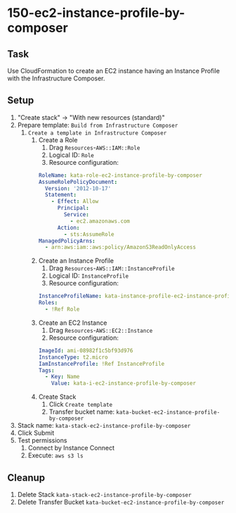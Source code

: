 # 150-ec2-instance-profile-by-composer

## Task
Use CloudFormation to create an EC2 instance having an Instance Profile with the Infrastructure Composer.

## Setup
1. "Create stack" -> "With new resources (standard)"
2. Prepare template: `Build from Infrastructure Composer`
	1. `Create a template in Infrastructure Composer`
		1. Create a Role
			1. Drag `Resources`-`AWS::IAM::Role`
			2. Logical ID: `Role`
			3. Resource configuration:
			```yaml
			RoleName: kata-role-ec2-instance-profile-by-composer
			AssumeRolePolicyDocument:
			  Version: '2012-10-17'
			  Statement:
			    - Effect: Allow
			      Principal:
			        Service:
			          - ec2.amazonaws.com
			      Action:
			        - sts:AssumeRole
			ManagedPolicyArns:
			  - arn:aws:iam::aws:policy/AmazonS3ReadOnlyAccess
			```
		2. Create an Instance Profile
			1. Drag `Resources`-`AWS::IAM::InstanceProfile`
			2. Logical ID: `InstanceProfile`
			3. Resource configuration:
			```yaml
			InstanceProfileName: kata-instance-profile-ec2-instance-profile-by-composer
			Roles: 
			  - !Ref Role
			```
		3. Create an EC2 Instance
			1. Drag `Resources`-`AWS::EC2::Instance`
			2. Resource configuration:
			```yaml
			ImageId: ami-08982f1c5bf93d976
			InstanceType: t2.micro
			IamInstanceProfile: !Ref InstanceProfile
			Tags:
			  - Key: Name
			    Value: kata-i-ec2-instance-profile-by-composer
			```
		2. Create Stack
			1. Click `Create template`
			2. Transfer bucket name: `kata-bucket-ec2-instance-profile-by-composer`
3. Stack name: `kata-stack-ec2-instance-profile-by-composer`
4. Click Submit
5. Test permissions
	1. Connect by Instance Connect
	2. Execute: `aws s3 ls`

## Cleanup
1. Delete Stack `kata-stack-ec2-instance-profile-by-composer`
2. Delete Transfer Bucket `kata-bucket-ec2-instance-profile-by-composer`
